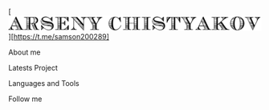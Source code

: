 [![Header](https://github.com/Arseny-Chistyakov/Arseny-Chistyakov/blob/main/assets/header.png)][https://t.me/samson200289]


About me

Latests Project

Languages and Tools

Follow me